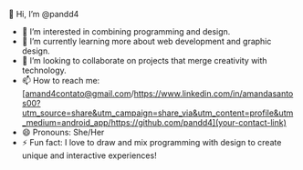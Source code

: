👋 Hi, I’m @pandd4  
- 👀 I’m interested in combining programming and design.  
- 🌱 I’m currently learning more about web development and graphic design.  
- 💞️ I’m looking to collaborate on projects that merge creativity with technology.  
- 📫 How to reach me: [amand4contato@gmail.com/https://www.linkedin.com/in/amandasantos00?utm_source=share&utm_campaign=share_via&utm_content=profile&utm_medium=android_app/https://github.com/pandd4](your-contact-link)  
- 😄 Pronouns: She/Her  
- ⚡ Fun fact: I love to draw and mix programming with design to create unique and interactive experiences!
